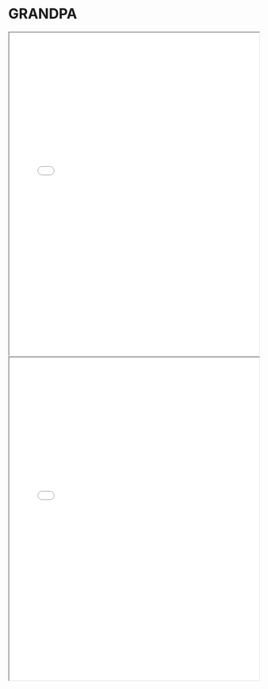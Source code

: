 # GRANDPA

<style>
.md-grid {
    max-width: inherit;
}
.md-sidebar--secondary {
    display: Full Paper;
}
.md-content {
    margin-right: 0em;
}
</style>
<iframe src="../../web/viewer.html?file=../pdf/grandpa.pdf" width="100%" height="650em"></iframe>

</style>
<iframe src="../../web/viewer.html?file=../pdf/GRANDPAabstract.pdf" width="100%" height="650em"></iframe>
